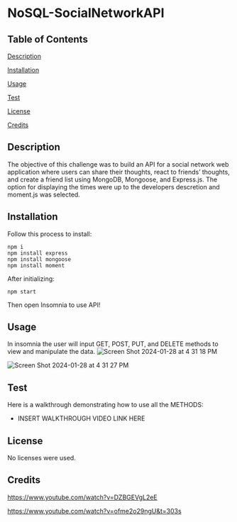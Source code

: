 # NoSQL-SocialNetworkAPI

## Table of Contents
[Description](#description)

[Installation](#installation)

[Usage](#usage)

[Test](#test)

[License](#license)

[Credits](#credits)

## Description
The objective of this challenge was to build an API for a social network web application where users can share their thoughts, react to friends’ thoughts, and create a friend list using MongoDB, Mongoose, and Express.js. The option for displaying the times were up to the developers descretion and moment.js was selected.

## Installation
Follow this process to install:  

    npm i
    npm install express
    npm install mongoose
    npm install moment

After initializing:

    npm start

Then open Insomnia to use API!

## Usage
In insomnia the user will input GET, POST, PUT, and DELETE methods to view and manipulate the data.
![Screen Shot 2024-01-28 at 4 31 18 PM](https://github.com/dtjones23/NoSQL-SocialNetworkAPI/assets/142169871/282f51b7-2904-4b4d-ae1e-f335c66a0757)

![Screen Shot 2024-01-28 at 4 31 27 PM](https://github.com/dtjones23/NoSQL-SocialNetworkAPI/assets/142169871/77167dd3-d371-40a0-a334-e704337e5552)

## Test 
Here is a walkthrough demonstrating how to use all the METHODS:
- INSERT WALKTHROUGH VIDEO LINK HERE

## License
No licenses were used.

## Credits
https://www.youtube.com/watch?v=DZBGEVgL2eE

https://www.youtube.com/watch?v=ofme2o29ngU&t=303s
